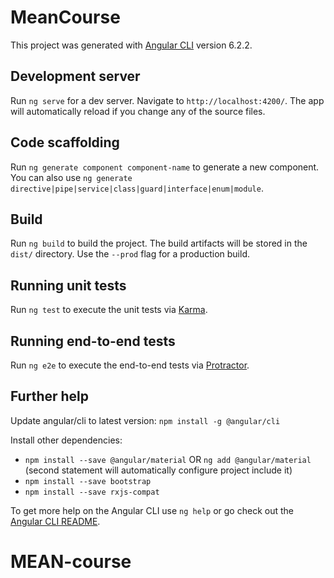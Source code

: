 # MeanCourse

This project was generated with [Angular CLI](https://github.com/angular/angular-cli) version 6.2.2.

## Development server

Run `ng serve` for a dev server. Navigate to `http://localhost:4200/`. The app will automatically reload if you change any of the source files.

## Code scaffolding

Run `ng generate component component-name` to generate a new component. You can also use `ng generate directive|pipe|service|class|guard|interface|enum|module`.

## Build

Run `ng build` to build the project. The build artifacts will be stored in the `dist/` directory. Use the `--prod` flag for a production build.

## Running unit tests

Run `ng test` to execute the unit tests via [Karma](https://karma-runner.github.io).

## Running end-to-end tests

Run `ng e2e` to execute the end-to-end tests via [Protractor](http://www.protractortest.org/).

## Further help

Update angular/cli to latest version: `npm install -g @angular/cli`

Install other dependencies:
  - `npm install --save @angular/material` OR `ng add @angular/material` (second statement will automatically configure project include it)
  - `npm install --save bootstrap`
  - `npm install --save rxjs-compat`

To get more help on the Angular CLI use `ng help` or go check out the [Angular CLI README](https://github.com/angular/angular-cli/blob/master/README.md).
# MEAN-course
